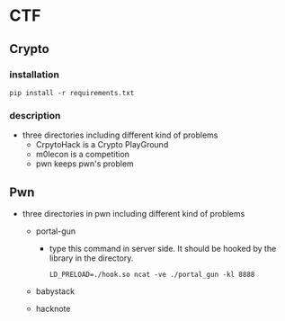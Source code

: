 # CTF

## Crypto

### installation

```
pip install -r requirements.txt
```

### description

-   three directories including different kind of problems
    -   CrpytoHack is a Crypto PlayGround
    -   m0lecon is a competition
    -   pwn keeps pwn's problem
    
## Pwn

-   three directories in pwn including different kind of problems
    -   portal-gun
        -   type this command in server side. It should be hooked by the library in the directory.
            ```
            LD_PRELOAD=./hook.so ncat -ve ./portal_gun -kl 8888
            ```
    
    -   babystack
    -   hacknote
    
        
